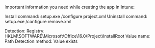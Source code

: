 Important information you need while creating the app in Intune:

Install command: setup.exe /configure project.xml
Uninstall command: setup.exe /configure remove.xml

Detection:
Registry: HKLM\SOFTWARE\Microsoft\Office\16.0\Project\InstallRoot
Value name: Path
Detection method: Value exists
